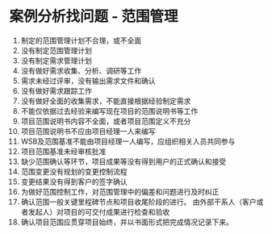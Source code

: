 # 案例分析找问题 - 范围管理

1. 制定的范围管理计划不合理，或不全面
2. 没有制定范围管理计划
3. 没有制定需求管理计划
4. 没有做好需求收集、分析、调研等工作
5. 需求未经过评审，没有输出需求文件和确认
6. 没有做好需求跟踪工作
7. 没有做好全面的收集需求，不能直接根据经验制定需求
8. 不能仅依据过去经验来编写现在项目的范围说明书等工作
9. 项目范围说明书内容不全面，或者项目范围定义不充分
10. 项目范围说明书不应由项目经理一人来编写
11. WSB及范围基准不能由项目经理一人编写，应组织相关人员共同参与
12. 项目范围基准未经审核批准
13. 缺少范围确认等环节，项目成果等没有得到用户的正式确认和接受
14. 范围变更没有规划的变更控制流程
15. 变更结果没有得到客户的签字确认
16. 为做好范围控制工作，对范围管理中的偏差和问题进行及时纠正
17. 确认范围一般关键里程碑节点和项目收尾阶段的进行。 由外部干系人（客户或者发起人）对项目的可交付成果进行检查和验收
18. 确认项目范围应贯穿项目始终，并以书面形式把完成情况记录下来。